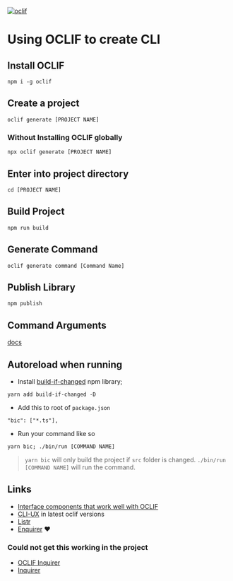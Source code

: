 [![oclif](https://img.shields.io/badge/cli-oclif-brightgreen.svg)](https://oclif.io)

# Using OCLIF to create CLI


## Install OCLIF

```
npm i -g oclif
```



## Create a project


```
oclif generate [PROJECT NAME]
```


###  Without Installing OCLIF globally


```
npx oclif generate [PROJECT NAME]
```

## Enter into project directory

```
cd [PROJECT NAME]
```

## Build Project

```
npm run build
```

## Generate Command

 ```
 oclif generate command [Command Name]
 ```
 
 ## Publish Library
 ```
 npm publish
 ```
 
## Command Arguments

[docs](https://oclif.io/docs/args)

## Autoreload when running

* Install [build-if-changed](https://www.npmjs.com/package/build-if-changed) npm library;
```
yarn add build-if-changed -D
```

* Add this to root of `package.json`
```
"bic": ["*.ts"],
```

* Run your command like so
```
yarn bic; ./bin/run [COMMAND NAME]
```
> `yarn bic` will only build the project if `src` folder is changed.  `./bin/run [COMMAND NAME]` will run the command.

## Links

* [Interface components that work well with OCLIF](https://medium.com/adobetech/how-to-easily-create-clis-using-oclif-and-how-we-did-it-for-the-adobe-i-o-cli-e9eb888e9ec6)
* [CLI-UX](https://github.com/oclif/core/blob/main/src/cli-ux/README.md) in latest oclif versions
* [Listr](https://www.npmjs.com/package/listr)
* [Enquirer](https://github.com/enquirer/enquirer#select-prompt) ❤️
### Could not get this working in the project
* [OCLIF Inquirer](https://oclif.io/docs/prompting#inquirer)
* [Inquirer](https://www.npmjs.com/package/inquirer#installation)

